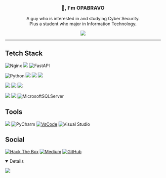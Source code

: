 ### <p align="center"> 👋, I'm OPABRAVO </p>

<p align="center">
  A guy who is interested in and studying Cyber Security.<br>
  Plus a student who major in Information Technology.
</p>

<p align="center">
  <a href="https://github.com/anuraghazra/github-readme-stats">
    <img src=https://github-readme-stats.vercel.app/api?username=opabravo&show_icons=true&theme=react&hide_border=true&count_private=true>
  </a>
</p>

<!-- <p align="center">
  <a href="https://github.com/DenverCoder1/github-readme-streak-stats">
    <img src=http://github-readme-streak-stats.herokuapp.com?user=opabravo&theme=react&hide_border=true>
  </a>
</p>

<p align="center">
  <a href="https://github.com/anuraghazra/github-readme-stats">
    <img src=https://github-readme-stats.vercel.app/api/top-langs/?username=opabravo&layout=compact&theme=react&hide_border=true>
  </a>
</p> -->

---

## Tetch Stack

![Nginx](https://img.shields.io/badge/nginx-%23009639.svg?style=for-the-badge&logo=nginx&logoColor=white)
![](https://img.shields.io/badge/Flask-000000?style=for-the-badge&logo=flask&logoColor=white)
![FastAPI](https://img.shields.io/badge/FastAPI-005571?style=for-the-badge&logo=fastapi)

![Python](https://img.shields.io/badge/python-3.10-%234B8BBE.svg?&logo=python&style=for-the-badge&logoColor=white)
![](https://img.shields.io/badge/Java-ED8B00?style=for-the-badge&logo=java&logoColor=white)
![](https://img.shields.io/badge/.NET-5C2D91?style=for-the-badge&logo=.net&logoColor=white)
![](https://img.shields.io/badge/C%23-239120?style=for-the-badge&logo=c-sharp&logoColor=white)

![](https://img.shields.io/badge/HTML5-E34F26?style=for-the-badge&logo=html5&logoColor=white)
![](https://img.shields.io/badge/CSS3-1572B6?style=for-the-badge&logo=css3&logoColor=white)
![](https://img.shields.io/badge/JavaScript-F7DF1E?style=for-the-badge&logo=javascript&logoColor=black)

![](https://img.shields.io/badge/PostgreSQL-316192?style=for-the-badge&logo=postgresql&logoColor=white)
![](https://img.shields.io/badge/SQLite-07405E?style=for-the-badge&logo=sqlite&logoColor=white)
![MicrosoftSQLServer](https://img.shields.io/badge/Microsoft%20SQL%20Sever-CC2927?style=for-the-badge&logo=microsoft%20sql%20server&logoColor=white)

## Tools

![](https://img.shields.io/badge/Kali_Linux-557C94?style=for-the-badge&logo=kali-linux&logoColor=white)
![PyCharm](https://img.shields.io/badge/pycharm-143?style=for-the-badge&logo=pycharm&logoColor=black&color=black&labelColor=green)
[![VsCode](https://img.shields.io/badge/VsCode-%230078D7.svg?&logo=vs-code&style=for-the-badge&logoColor=white)](https://code.visualstudio.com/)
![Visual Studio](https://img.shields.io/badge/Visual%20Studio-5C2D91.svg?style=for-the-badge&logo=visual-studio&logoColor=white)

## Social

[![Hack The Box](https://img.shields.io/static/v1?style=for-the-badge&message=Hack+The+Box&color=222222&logo=Hack+The+Box&logoColor=9FEF00&label=)](https://app.hackthebox.com/profile/4167)
[![Medium](https://img.shields.io/static/v1?style=for-the-badge&message=Medium&color=000000&logo=Medium&logoColor=FFFFFF&label=)](https://medium.com/@opabravo)
[![GitHub](https://img.shields.io/static/v1?style=for-the-badge&message=GitHub&color=181717&logo=GitHub&logoColor=FFFFFF&label=)](https://github.com/opabravo)


<details open>

![](https://komarev.com/ghpvc/?username=opabravo&label=PROFILE+VIEWS&style=for-the-badge&color=blueviolet)

</details>
